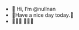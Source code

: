 - 👋 Hi, I’m @nullnan
- 💖Have a nice day today.💖
- 🥰🥰🥰    🥳🥳🥳
<!---
nullnan/nullnan is a ✨ special ✨ repository because its `README.md` (this file) appears on your GitHub profile.
You can click the Preview link to take a look at your changes.
--->
